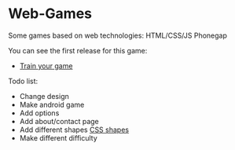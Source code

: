 Web-Games
========

Some games based on web technologies:
HTML/CSS/JS
Phonegap

You can see the first release for this game:
* [Train your game](http://memory.udesgo.com)

Todo list:
* Change design
* Make android game
* Add options
* Add about/contact page
* Add different shapes [CSS shapes](http://css-tricks.com/examples/ShapesOfCSS/)
* Make different difficulty
